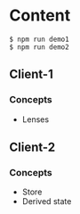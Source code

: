 # Content

```
$ npm run demo1
$ npm run demo2
```

## Client-1

### Concepts

* Lenses

## Client-2

### Concepts

* Store
* Derived state
